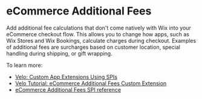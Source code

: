 # eCommerce Additional Fees

Add additional fee calculations that don't come natively with Wix into your eCommerce checkout flow. This allows you to change how apps, such as Wix Stores and Wix Bookings, calculate charges during checkout. Examples of additional fees are surcharges based on customer location, special handling during shipping, or gift wrapping. 

To learn more: 
+ [Velo: Custom App Extensions Using SPIs](https://support.wix.com/en/article/velo-custom-business-app-extensions-using-spis-beta)
+ [Velo Tutorial: eCommerce Additional Fees Custom Extension](https://www.wix.com/velo/reference/spis/ecom-additional-fees)
+ [eCommerce Additional Fees SPI reference](https://www.wix.com/velo/reference/spis/ecom-additional-fees)